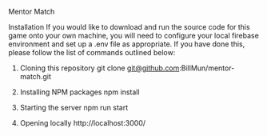Mentor Match

Installation
If you would like to download and run the source code for this game onto your own machine, you will need to configure your local firebase environment and set up a .env file as appropriate. If you have done this, please follow the list of commands outlined below:

1. Cloning this repository
git clone git@github.com:BillMun/mentor-match.git

2. Installing NPM packages
npm install

3. Starting the server
npm run start

4. Opening locally
http://localhost:3000/